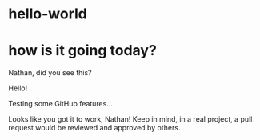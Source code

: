 # hello-world
# how is it going today?

Nathan, did you see this?

Hello!

Testing some GitHub features...

Looks like you got it to work, Nathan! Keep in mind, 
in a real project, a pull request would be reviewed and approved by others. 
